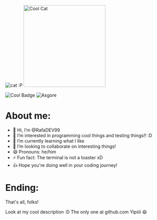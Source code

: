 ![cat :P](https://github.com/user-attachments/assets/2aad0979-9fc8-43ee-bbbe-3c0bfc53f72c)
<img width="256" height="256" alt="Cool Cat" src="https://github.com/user-attachments/assets/15422d64-1aef-42d3-9f89-e01d4dba3347" />

![Cool Badge](https://img.shields.io/badge/Men-This_is_cool!_:3-blue)
![Asgore](https://img.shields.io/badge/Hihi%20Asgore%20car%20gif%20>:D-8A2BE2)

# About me:

- 👋 Hi, I’m @RafaDEV99
- 👀 I’m interested in programming cool things and testing things!! :D
- 🌱 I’m currently learning what I like
- 💞️ I’m looking to collaborate on interesting things!
- 😄 Pronouns: he/him
- ⚡ Fun fact: The terminal is not a toaster xD
- 👍 Hope you're doing well in your coding journey!

# Ending:
That's all, folks!

Look at my cool description :D
The only one at github.com
Yipiiii 😆

<!---
RafaDEV99/RafaDEV99 is a ✨ special ✨ repository because its `README.md` (this file) appears on your GitHub profile.
You can click the Preview link to view your changes.
--->

